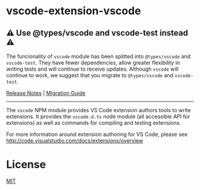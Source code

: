 # vscode-extension-vscode

## ⚠️ Use @types/vscode and vscode-test instead ⚠️

The funcionality of `vscode` module has been splitted into `@types/vscode` and `vscode-test`. They have fewer dependencies, allow greater flexibility in writing tests and will continue to receive updates. Although `vscode` will continue to work, we suggest that you migrate to `@types/vscode` and `vscode-test`.

[Release Notes](https://code.visualstudio.com/updates/v1_36#_splitting-vscode-package-into-typesvscode-and-vscodetest) | [Migration Guide](https://code.visualstudio.com/api/working-with-extensions/testing-extension#migrating-from-vscode)

---

The `vscode` NPM module provides VS Code extension authors tools to write extensions. It provides the `vscode.d.ts` node module (all accessible API for extensions) as well as commands for compiling and testing extensions.

For more information around extension authoring for VS Code, please see http://code.visualstudio.com/docs/extensions/overview

# License

[MIT](LICENSE)
